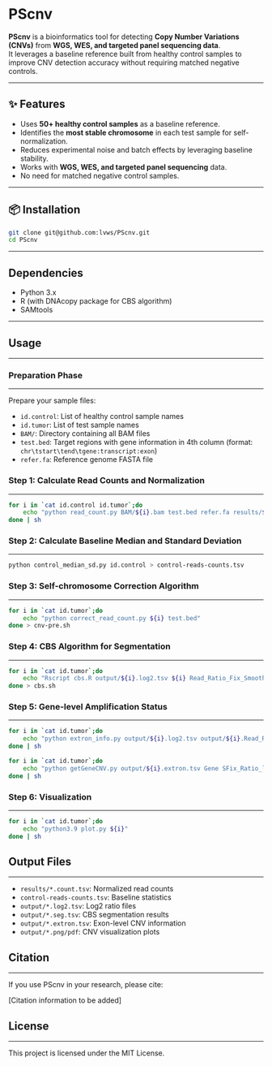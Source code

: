 # PScnv

**PScnv** is a bioinformatics tool for detecting **Copy Number Variations (CNVs)** from **WGS, WES, and targeted panel sequencing data**.  
It leverages a baseline reference built from healthy control samples to improve CNV detection accuracy without requiring matched negative controls.

---

## ✨ Features

- Uses **50+ healthy control samples** as a baseline reference.
- Identifies the **most stable chromosome** in each test sample for self-normalization.
- Reduces experimental noise and batch effects by leveraging baseline stability.
- Works with **WGS, WES, and targeted panel sequencing** data.
- No need for matched negative control samples.

---

## 📦 Installation

```bash
git clone git@github.com:lvws/PScnv.git
cd PScnv
```
---
## Dependencies

- Python 3.x
- R (with DNAcopy package for CBS algorithm)
- SAMtools
---
## Usage
---
### Preparation Phase
---
Prepare your sample files:
- `id.control`: List of healthy control sample names
- `id.tumor`: List of test sample names  
- `BAM/`: Directory containing all BAM files
- `test.bed`: Target regions with gene information in 4th column (format: `chr\tstart\tend\tgene:transcript:exon`)
- `refer.fa`: Reference genome FASTA file

### Step 1: Calculate Read Counts and Normalization
---
```bash
for i in `cat id.control id.tumor`;do 
    echo "python read_count.py BAM/${i}.bam test.bed refer.fa results/${i}.count.tsv"
done | sh
```

### Step 2: Calculate Baseline Median and Standard Deviation
---
```bash
python control_median_sd.py id.control > control-reads-counts.tsv
```

### Step 3: Self-chromosome Correction Algorithm
---
```bash
for i in `cat id.tumor`;do 
    echo "python correct_read_count.py ${i} test.bed"
done > cnv-pre.sh
```

### Step 4: CBS Algorithm for Segmentation
---
```bash
for i in `cat id.tumor`;do 
    echo "Rscript cbs.R output/${i}.log2.tsv ${i} Read_Ratio_Fix_Smooth output"
done > cbs.sh
```

### Step 5: Gene-level Amplification Status
---
```bash
for i in `cat id.tumor`;do 
    echo "python extron_info.py output/${i}.log2.tsv output/${i}.Read_Ratio_Fix_Smooth.seg.tsv test.bed output/"
done | sh

for i in `cat id.tumor`;do 
    echo "python getGeneCNV.py output/${i}.extron.tsv Gene SFix_Ratio_log2 <Gene>"
done | sh
```

### Step 6: Visualization
---
```bash
for i in `cat id.tumor`;do 
    echo "python3.9 plot.py ${i}"
done | sh
```

## Output Files
---
- `results/*.count.tsv`: Normalized read counts
- `control-reads-counts.tsv`: Baseline statistics
- `output/*.log2.tsv`: Log2 ratio files
- `output/*.seg.tsv`: CBS segmentation results
- `output/*.extron.tsv`: Exon-level CNV information
- `output/*.png/pdf`: CNV visualization plots


## Citation
---
If you use PScnv in your research, please cite:

[Citation information to be added]

## License
---
This project is licensed under the MIT License.


